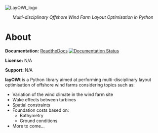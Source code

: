 ![LayOWt_logo](https://user-images.githubusercontent.com/66472009/175377974-70b87ac3-75f3-4c06-9a60-4347f1b0bc6b.png)
<p align="center">
    <em>Multi-disciplinary Offshore Wind Farm Layout Optimisation in Python</em>
</p>

# About

**Documentation:** [ReadtheDocs](https://layowt.readthedocs.io/en/stable/)
[![Documentation Status](https://readthedocs.org/projects/layowt/badge/?version=latest)](https://layowt.readthedocs.io/en/latest/?badge=latest)

**License:** N/A

**Support:** N/A

**layOWt** is a Python library aimed at performing multi-disciplinary
layout optimisation of offshore wind farms considering topics such as:

- Variation of the wind climate in the wind farm site
- Wake effects between turbines
- Spatial constraints
- Foundation costs based on:
    - Bathymetry
    - Ground conditions
- More to come...